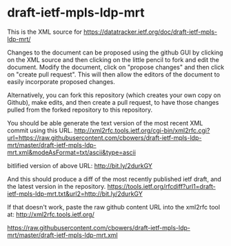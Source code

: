 # draft-ietf-mpls-ldp-mrt
This is the XML source for https://datatracker.ietf.org/doc/draft-ietf-mpls-ldp-mrt/

Changes to the document can be proposed using the github GUI by clicking on the XML source and then clicking on the little pencil to fork and edit the document.  Modify the document, click on "propose changes" and then click on "create pull request".  This will then allow the editors of the document to easily incorporate proposed changes.

Alternatively, you can fork this repository (which creates your own copy on Github), make edits, and then create a pull request, to have those changes pulled from the forked repository to this repository.

You should be able generate the text version of the most recent XML commit using this URL.
http://xml2rfc.tools.ietf.org/cgi-bin/xml2rfc.cgi?url=https://raw.githubusercontent.com/cbowers/draft-ietf-mpls-ldp-mrt/master/draft-ietf-mpls-ldp-mrt.xml&modeAsFormat=txt/ascii&type=ascii

bitlified version of above URL:
http://bit.ly/2durkGY

And this should produce a diff of the most recently published ietf draft, and the latest version in the repository.
https://tools.ietf.org/rfcdiff?url1=draft-ietf-mpls-ldp-mrt.txt&url2=http://bit.ly/2durkGY

If that doesn't work, paste the raw github content URL into the xml2rfc tool at:
http://xml2rfc.tools.ietf.org/

https://raw.githubusercontent.com/cbowers/draft-ietf-mpls-ldp-mrt/master/draft-ietf-mpls-ldp-mrt.xml